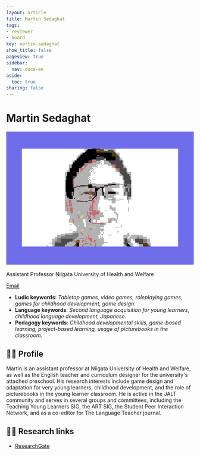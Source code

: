```yaml
---
layout: article
title: Martin Sedaghat
tags:
- reviewer
- board
key: martin-sedaghat
show_title: false
pageview: true
sidebar:
  nav: docs-en
aside:
  toc: true
sharing: false
---
```


# Martin Sedaghat

<div class="card">
  <div class="card__image">
    <img class="image" src="/assets/images/martin-s.png"/>
  </div>
</div>

Assistant Professor
Niigata University of Health and Welfare


[Email](mailto:martin.sedaghat@gmail.com)

- **Ludic keywords**: *Tabletop games, video games, roleplaying games, games for childhood development, game design.*
- **Language keywords**: *Second language acquisition for young learners, childhood language development, Japanese.*
- **Pedagogy keywords**: *Childhood developmental skills, game-based learning, project-based learning, usage of picturebooks in the classroom.*

<!--more-->

## 👨‍🏫 Profile

Martin is an assistant professor at Niigata University of Health and Welfare, as well as the English teacher and curriculum designer for the university's attached preschool. His research interests include game design and adaptation for very young learners, childhood development, and the role of picturebooks in the young learner classroom. He is active in the JALT community and serves in several groups and committees, including the Teaching Young Learners SIG, the ART SIG, the Student Peer Interaction Network, and as a co-editor for The Language Teacher journal. 

## 👨‍🔬 Research links

- [ResearchGate](https://www.researchgate.net/profile/Martin-Sedaghat)